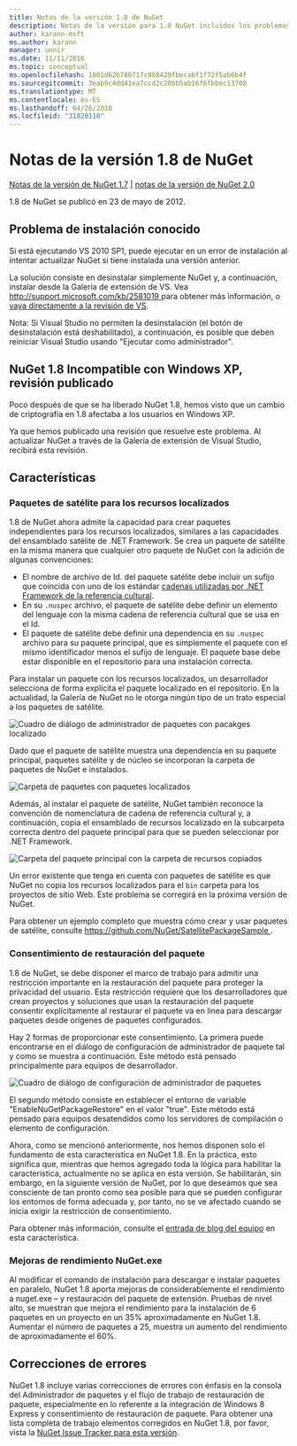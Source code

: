 ```yaml
---
title: Notas de la versión 1.8 de NuGet
description: Notas de la versión para 1.8 NuGet incluidos los problemas conocidos, correcciones de errores, las funciones agregadas y dcr.
author: karann-msft
ms.author: karann
manager: unnir
ms.date: 11/11/2016
ms.topic: conceptual
ms.openlocfilehash: 1801d62b786717c088429fbeca6f1f72f5ab6b4f
ms.sourcegitcommit: 3eab9c4dd41ea7ccd2c28bb5ab16f6fbbec13708
ms.translationtype: MT
ms.contentlocale: es-ES
ms.lasthandoff: 04/26/2018
ms.locfileid: "31820110"
---
```

# <a name="nuget-18-release-notes"></a>Notas de la versión 1.8 de NuGet

[Notas de la versión de NuGet 1.7](../release-notes/nuget-1.7.md) | [notas de la versión de NuGet 2.0](../release-notes/nuget-2.0.md)

1.8 de NuGet se publicó en 23 de mayo de 2012.

## <a name="known-installation-issue"></a>Problema de instalación conocido
Si está ejecutando VS 2010 SP1, puede ejecutar en un error de instalación al intentar actualizar NuGet si tiene instalada una versión anterior.

La solución consiste en desinstalar simplemente NuGet y, a continuación, instalar desde la Galería de extensión de VS.  Vea [ http://support.microsoft.com/kb/2581019 ](http://support.microsoft.com/kb/2581019) para obtener más información, o [vaya directamente a la revisión de VS](http://bit.ly/vsixcertfix).

Nota: Si Visual Studio no permiten la desinstalación (el botón de desinstalación está deshabilitado), a continuación, es posible que deben reiniciar Visual Studio usando "Ejecutar como administrador".

## <a name="nuget-18-incompatible-with-windows-xp-hotfix-published"></a>NuGet 1.8 Incompatible con Windows XP, revisión publicado

Poco después de que se ha liberado NuGet 1.8, hemos visto que un cambio de criptografía en 1.8 afectaba a los usuarios en Windows XP.

Ya que hemos publicado una revisión que resuelve este problema.  Al actualizar NuGet a través de la Galería de extensión de Visual Studio, recibirá esta revisión.

## <a name="features"></a>Características

### <a name="satellite-packages-for-localized-resources"></a>Paquetes de satélite para los recursos localizados
1.8 de NuGet ahora admite la capacidad para crear paquetes independientes para los recursos localizados, similares a las capacidades del ensamblado satélite de .NET Framework.  Se crea un paquete de satélite en la misma manera que cualquier otro paquete de NuGet con la adición de algunas convenciones:

* El nombre de archivo de Id. del paquete satélite debe incluir un sufijo que coincida con uno de los estándar [cadenas utilizadas por .NET Framework de la referencia cultural](http://msdn.microsoft.com/goglobal/bb896001.aspx).
* En su `.nuspec` archivo, el paquete de satélite debe definir un elemento del lenguaje con la misma cadena de referencia cultural que se usa en el Id.
* El paquete de satélite debe definir una dependencia en su `.nuspec` archivo para su paquete principal, que es simplemente el paquete con el mismo identificador menos el sufijo de lenguaje.  El paquete base debe estar disponible en el repositorio para una instalación correcta.

Para instalar un paquete con los recursos localizados, un desarrollador selecciona de forma explícita el paquete localizado en el repositorio. En la actualidad, la Galería de NuGet no le otorga ningún tipo de un trato especial a los paquetes de satélite.

![Cuadro de diálogo de administrador de paquetes con pacakges localizado](./media/dlg-w-loc-packs.png)

Dado que el paquete de satélite muestra una dependencia en su paquete principal, paquetes satélite y de núcleo se incorporan la carpeta de paquetes de NuGet e instalados.

![Carpeta de paquetes con paquetes localizados](./media/fldr-loc-packs.png)

Además, al instalar el paquete de satélite, NuGet también reconoce la convención de nomenclatura de cadena de referencia cultural y, a continuación, copia el ensamblado de recursos localizado en la subcarpeta correcta dentro del paquete principal para que se pueden seleccionar por .NET Framework.

![Carpeta del paquete principal con la carpeta de recursos copiados](./media/fldr-copied-loc.png)

Un error existente que tenga en cuenta con paquetes de satélite es que NuGet no copia los recursos localizados para el `bin` carpeta para los proyectos de sitio Web.  Este problema se corregirá en la próxima versión de NuGet.

Para obtener un ejemplo completo que muestra cómo crear y usar paquetes de satélite, consulte [ https://github.com/NuGet/SatellitePackageSample ](https://github.com/NuGet/SatellitePackageSample).

### <a name="package-restore-consent"></a>Consentimiento de restauración del paquete
1.8 de NuGet, se debe disponer el marco de trabajo para admitir una restricción importante en la restauración del paquete para proteger la privacidad del usuario. Esta restricción requiere que los desarrolladores que crean proyectos y soluciones que usan la restauración del paquete consentir explícitamente al restaurar el paquete va en línea para descargar paquetes desde orígenes de paquetes configurados.

Hay 2 formas de proporcionar este consentimiento. La primera puede encontrarse en el diálogo de configuración de administrador de paquete tal y como se muestra a continuación.  Este método está pensado principalmente para equipos de desarrollador.

![Cuadro de diálogo de configuración de administrador de paquetes](./media/pr-consent-configdlg.png)

El segundo método consiste en establecer el entorno de variable "EnableNuGetPackageRestore" en el valor "true".  Este método está pensado para equipos desatendidos como los servidores de compilación o elemento de configuración.

Ahora, como se mencionó anteriormente, nos hemos disponen solo el fundamento de esta característica en NuGet 1.8.  En la práctica, esto significa que, mientras que hemos agregado toda la lógica para habilitar la característica, actualmente no se aplica en esta versión. Se habilitarán, sin embargo, en la siguiente versión de NuGet, por lo que deseamos que sea consciente de tan pronto como sea posible para que se pueden configurar los entornos de forma adecuada y, por tanto, no se ve afectado cuando se inicia exigir la restricción de consentimiento.

Para obtener más información, consulte el [entrada de blog del equipo](http://blog.nuget.org/20120518/package-restore-and-consent.html) en esta característica.

### <a name="nugetexe-performance-improvements"></a>Mejoras de rendimiento NuGet.exe
Al modificar el comando de instalación para descargar e instalar paquetes en paralelo, NuGet 1.8 aporta mejoras de considerablemente el rendimiento a nuget.exe – y restauración del paquete de extensión.  Pruebas de nivel alto, se muestran que mejora el rendimiento para la instalación de 6 paquetes en un proyecto en un 35% aproximadamente en NuGet 1.8.  Aumentar el número de paquetes a 25, muestra un aumento del rendimiento de aproximadamente el 60%.

## <a name="bug-fixes"></a>Correcciones de errores
NuGet 1.8 incluye varias correcciones de errores con énfasis en la consola del Administrador de paquetes y el flujo de trabajo de restauración de paquete, especialmente en lo referente a la integración de Windows 8 Express y consentimiento de restauración de paquete.
Para obtener una lista completa de trabajo elementos corregidos en NuGet 1.8, por favor, vista la [NuGet Issue Tracker para esta versión](http://nuget.codeplex.com/workitem/list/advanced?keyword=&status=Closed&type=All&priority=All&release=NuGet%201.8&assignedTo=All&component=All&sortField=Votes&sortDirection=Descending&page=0).

